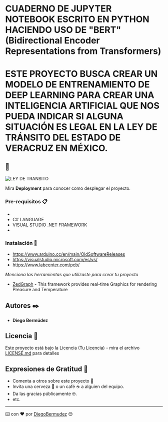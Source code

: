 # CUADERNO DE JUPYTER NOTEBOOK ESCRITO EN PYTHON HACIENDO USO DE "BERT" (Bidirectional Encoder Representations from Transformers)


# ESTE PROYECTO BUSCA CREAR UN MODELO DE ENTRENAMIENTO DE DEEP LEARNING PARA CREAR UNA INTELIGENCIA ARTIFICIAL QUE NOS PUEDA INDICAR SI ALGUNA SITUACIÓN ES LEGAL EN LA LEY DE TRÁNSITO DEL ESTADO DE VERACRUZ EN MÉXICO.


## 🚀






![LEY DE TRANSITO](https://user-images.githubusercontent.com/22797982/103490770-ba184600-4de3-11eb-8ee0-a378a1d41319.jpg)






Mira **Deployment** para conocer como desplegar el proyecto.


### Pre-requisitos 📋
* 
* C# LANGUAGE
* VISUAL STUDIO .NET FRAMEWORK
*
### Instalación 🔧

* https://www.arduino.cc/en/main/OldSoftwareReleases 
* https://visualstudio.microsoft.com/es/vs/
* https://www.labcenter.com/pcb/

_Menciona las herramientas que utilizaste para crear tu proyecto_

* [ZedGraph](http://www.dropwizard.io/1.0.2/docs/) - This framework provides real-time Graphics for rendering Preasure and Temperature

## Autores ✒️

* **Diego Bermúdez**


## Licencia 📄

Este proyecto está bajo la Licencia (Tu Licencia) - mira el archivo [LICENSE.md](LICENSE.md) para detalles

## Expresiones de Gratitud 🎁

* Comenta a otros sobre este proyecto 📢
* Invita una cerveza 🍺 o un café ☕ a alguien del equipo. 
* Da las gracias públicamente 🤓.
* etc.



---
⌨️ con ❤️ por [DiegoBermudez](https://github.com/aadiegoaa96) 😊
